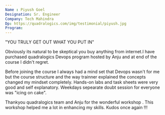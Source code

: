 ```yaml
---
Name : Piyush Goel
Designation: Sr. Engineer  
Company: Tech Mahindra
Dp: https://quadralogics.com/img/testimonial/piyush.jpg
Program:
---
```

"YOU TRULY GET OUT WHAT YOU PUT IN"

Obviously its natural to be skeptical you buy anything from internet.I have purchased quadralogics Devops program hosted by Anju and at end of the course I didn't regret.

Before joining the course I always had a mind set that Devops wasn't for me but the  course structure and the way trainner explained the concepts changed my mindset completely. 
Hands-on labs and task sheets were very good and self explanatory. Weekdays sepearate doubt session for everyone was "icing on cake".

Thankyou quadralogics team and Anju for the wonderful workshop . This workshop helped me a lot in enhancing my skills.
Kudos once again !!!
